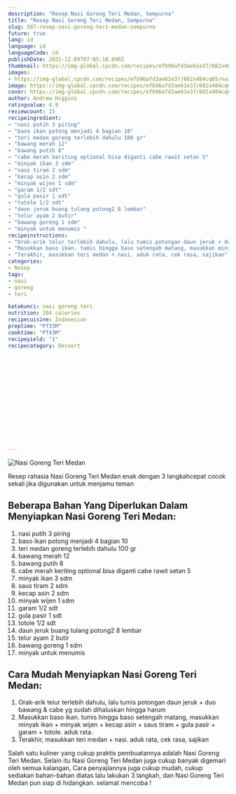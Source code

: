```yaml
---
description: "Resep Nasi Goreng Teri Medan, Sempurna"
title: "Resep Nasi Goreng Teri Medan, Sempurna"
slug: 587-resep-nasi-goreng-teri-medan-sempurna
future: true
lang: id
language: id
languageCode: id
publishDate: 2021-12-09T07:05:18.890Z 
thumbnail: https://img-global.cpcdn.com/recipes/efb96afd3ae61e37/682x484cq65/nasi-goreng-teri-medan-foto-resep-utama.webp
images:
- https://img-global.cpcdn.com/recipes/efb96afd3ae61e37/682x484cq65/nasi-goreng-teri-medan-foto-resep-utama.webp
image: https://img-global.cpcdn.com/recipes/efb96afd3ae61e37/682x484cq65/nasi-goreng-teri-medan-foto-resep-utama.webp
cover: https://img-global.cpcdn.com/recipes/efb96afd3ae61e37/682x484cq65/nasi-goreng-teri-medan-foto-resep-utama.webp
author: Andrew Higgins
ratingvalue: 4.9
reviewcount: 15
recipeingredient:
- "nasi putih 3 piring"
- "baso ikan potong menjadi 4 bagian 10"
- "teri medan goreng terlebih dahulu 100 gr"
- "bawang merah 12"
- "bawang putih 8"
- "cabe merah keriting optional bisa diganti cabe rawit setan 5"
- "minyak ikan 3 sdm"
- "saus tiram 2 sdm"
- "kecap asin 2 sdm"
- "minyak wijen 1 sdm"
- "garam 1/2 sdt"
- "gula pasir 1 sdt"
- "totole 1/2 sdt"
- "daun jeruk buang tulang potong2 8 lembar"
- "telur ayam 2 butir"
- "bawang goreng 1 sdm"
- "minyak untuk menumis "
recipeinstructions:
- "Orak-arik telur terlebih dahulu, lalu tumis potongan daun jeruk + duo bawang &amp; cabe yg sudah dihaluskan hingga harum"
- "Masukkan baso ikan. tumis hingga baso setengah matang, masukkan minyak ikan + minyak wijen + kecap asin + saus tiram + gula pasir + garam + totole. aduk rata."
- "Terakhir, masukkan teri medan + nasi. aduk rata, cek rasa, sajikan"
categories:
- Resep
tags:
- nasi
- goreng
- teri

katakunci: nasi goreng teri 
nutrition: 204 calories
recipecuisine: Indonesian
preptime: "PT33M"
cooktime: "PT43M"
recipeyield: "1"
recipecategory: Dessert


     
    
    
    
    
    
    
    
    
    
    
      
    
---
```



![Nasi Goreng Teri Medan](https://img-global.cpcdn.com/recipes/efb96afd3ae61e37/682x484cq65/nasi-goreng-teri-medan-foto-resep-utama.webp)

Resep rahasia Nasi Goreng Teri Medan  enak dengan 3 langkahcepat cocok sekali jika digunakan untuk menjamu teman

<!--inarticleads1-->

## Beberapa Bahan Yang Diperlukan Dalam Menyiapkan Nasi Goreng Teri Medan:

1. nasi putih 3 piring
1. baso ikan potong menjadi 4 bagian 10
1. teri medan goreng terlebih dahulu 100 gr
1. bawang merah 12
1. bawang putih 8
1. cabe merah keriting optional bisa diganti cabe rawit setan 5
1. minyak ikan 3 sdm
1. saus tiram 2 sdm
1. kecap asin 2 sdm
1. minyak wijen 1 sdm
1. garam 1/2 sdt
1. gula pasir 1 sdt
1. totole 1/2 sdt
1. daun jeruk buang tulang potong2 8 lembar
1. telur ayam 2 butir
1. bawang goreng 1 sdm
1. minyak untuk menumis 



<!--inarticleads2-->

## Cara Mudah Menyiapkan Nasi Goreng Teri Medan:

1. Orak-arik telur terlebih dahulu, lalu tumis potongan daun jeruk + duo bawang &amp; cabe yg sudah dihaluskan hingga harum
1. Masukkan baso ikan. tumis hingga baso setengah matang, masukkan minyak ikan + minyak wijen + kecap asin + saus tiram + gula pasir + garam + totole. aduk rata.
1. Terakhir, masukkan teri medan + nasi. aduk rata, cek rasa, sajikan




Salah satu kuliner yang cukup praktis pembuatannya adalah  Nasi Goreng Teri Medan. Selain itu  Nasi Goreng Teri Medan  juga cukup banyak digemari oleh semua kalangan, Cara penyajiannya juga cukup mudah, cukup sediakan bahan-bahan diatas lalu lakukan 3 langkah, dan  Nasi Goreng Teri Medan  pun siap di hidangkan. selamat mencoba !
